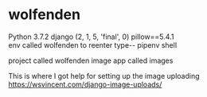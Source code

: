 # wolfenden
Python 3.7.2
django (2, 1, 5, 'final', 0)
pillow==5.4.1
<br>
env called wolfenden to reenter type-- pipenv shell

project called wolfenden
image app called images

This is where I got help for setting up the image uploading https://wsvincent.com/django-image-uploads/



